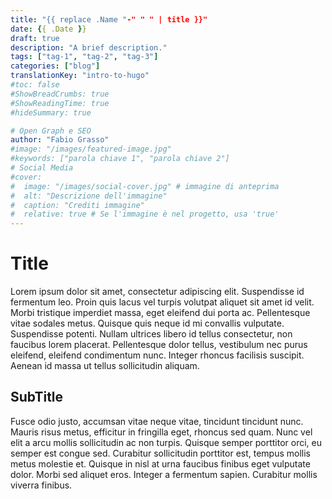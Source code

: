 ```yaml
---
title: "{{ replace .Name "-" " " | title }}"
date: {{ .Date }}
draft: true
description: "A brief description."
tags: ["tag-1", "tag-2", "tag-3"]
categories: ["blog"]
translationKey: "intro-to-hugo"
#toc: false
#ShowBreadCrumbs: true
#ShowReadingTime: true
#hideSummary: true

# Open Graph e SEO
author: "Fabio Grasso"
#image: "/images/featured-image.jpg"
#keywords: ["parola chiave 1", "parola chiave 2"]
# Social Media
#cover:
#  image: "/images/social-cover.jpg" # immagine di anteprima
#  alt: "Descrizione dell'immagine"
#  caption: "Crediti immagine"
#  relative: true # Se l'immagine è nel progetto, usa 'true'
---
```


# Title

Lorem ipsum dolor sit amet, consectetur adipiscing elit. Suspendisse id fermentum leo. Proin quis lacus vel turpis volutpat aliquet sit amet id velit. Morbi tristique imperdiet massa, eget eleifend dui porta ac. Pellentesque vitae sodales metus. Quisque quis neque id mi convallis vulputate. Suspendisse potenti. Nullam ultrices libero id tellus consectetur, non faucibus lorem placerat. Pellentesque dolor tellus, vestibulum nec purus eleifend, eleifend condimentum nunc. Integer rhoncus facilisis suscipit. Aenean id massa ut tellus sollicitudin aliquam.

## SubTitle

Fusce odio justo, accumsan vitae neque vitae, tincidunt tincidunt nunc. Mauris risus metus, efficitur in fringilla eget, rhoncus sed quam. Nunc vel elit a arcu mollis sollicitudin ac non turpis. Quisque semper porttitor orci, eu semper est congue sed. Curabitur sollicitudin porttitor est, tempus mollis metus molestie et. Quisque in nisl at urna faucibus finibus eget vulputate dolor. Morbi sed aliquet eros. Integer a fermentum sapien. Curabitur mollis viverra finibus.